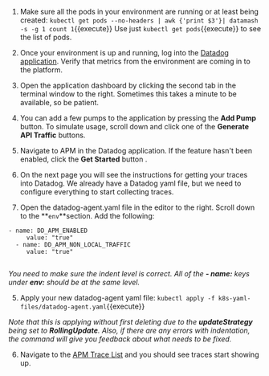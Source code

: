1. Make sure all the pods in your environment are running or at least being created:
   `kubectl get pods --no-headers | awk {'print $3'}| datamash -s -g 1 count 1`{{execute}}
   Use just `kubectl get pods`{{execute}} to see the list of pods.

2. Once your environment is up and running, log into the <a href="https://app.datadoghq.com" target="_datadog">Datadog application</a>. Verify that metrics from the environment are coming in to the platform.

3. Open the application dashboard by clicking the second tab in the terminal window to the right. Sometimes this takes a minute to be available, so be patient.

4. You can add a few pumps to the application by pressing the **Add Pump** button. To simulate usage, scroll down and click one of the **Generate API Traffic** buttons.

5. Navigate to APM in the Datadog application. If the feature hasn't been enabled, click the **Get Started** button .

6. On the next page you will see the instructions for getting your traces into Datadog. We already have a Datadog yaml file, but we need to configure everything to start collecting traces.

7. Open the datadog-agent.yaml file in the editor to the right. Scroll down to the **`env`**section. Add the following:
  <pre><code>- name: DD_APM_ENABLED
     value: "true"
  - name: DD_APM_NON_LOCAL_TRAFFIC
     value: "true"
  </code></pre>

  *You need to make sure the indent level is correct. All of the **- name:** keys under **env:** should be at the same level.*

5. Apply your new datadog-agent yaml file: 
  `kubectl apply -f k8s-yaml-files/datadog-agent.yaml`{{execute}}

  *Note that this is applying without first deleting due to the **updateStrategy** being set to **RollingUpdate**. Also, if there are any errors with indentation, the command will give you feedback about what needs to be fixed.*

6. Navigate to the <a href="https://app.datadoghq.com/apm/traces" target="_datadog">APM Trace List</a> and you should see traces start showing up.


